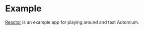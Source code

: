 # Example

[Reactor](https://github.com/automium/reactor) is an example app for playing around and test Automium.